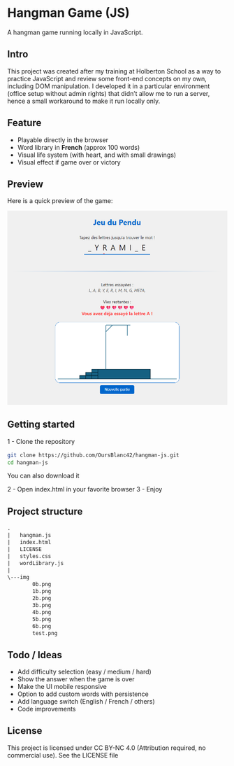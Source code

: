 # Hangman Game (JS)

A hangman game running locally in JavaScript.

## Intro
This project was created after my training at Holberton School as a way to practice JavaScript and review some front-end concepts on my own, including DOM manipulation.
I developed it in a particular environment (office setup without admin rights) that didn’t allow me to run a server, hence a small workaround to make it run locally only.

## Feature
- Playable directly in the browser
- Word library in **French** (approx 100 words)
- Visual life system (with heart, and with small drawings)
- Visual effect if game over or victory

## Preview
Here is a quick preview of the game:

![Hangman Screenshot](screenshot.png)


## Getting started
1 - Clone the repository
```bash
git clone https://github.com/OursBlanc42/hangman-js.git
cd hangman-js
```
You can also download it

2 - Open index.html in your favorite browser
3 - Enjoy

## Project structure
```
.
|   hangman.js
|   index.html
|   LICENSE
|   styles.css
|   wordLibrary.js
|
\---img
        0b.png
        1b.png
        2b.png
        3b.png
        4b.png
        5b.png
        6b.png
        test.png
```

## Todo / Ideas
- Add difficulty selection (easy / medium / hard)
- Show the answer when the game is over
- Make the UI mobile responsive
- Option to add custom words with persistence
- Add language switch (English / French / others)
- Code improvements

## License
This project is licensed under CC BY-NC 4.0
(Attribution required, no commercial use).
See the LICENSE file
